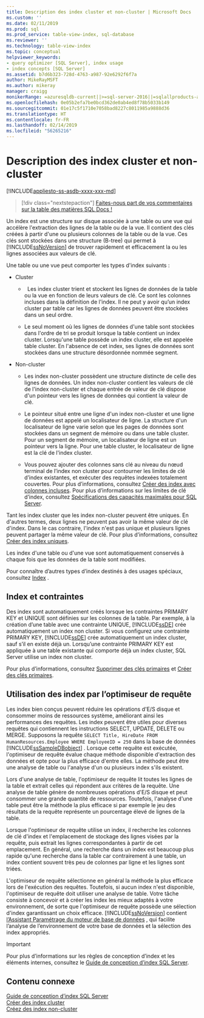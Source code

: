 ```yaml
---
title: Description des index cluster et non-cluster | Microsoft Docs
ms.custom: ''
ms.date: 02/11/2019
ms.prod: sql
ms.prod_service: table-view-index, sql-database
ms.reviewer: ''
ms.technology: table-view-index
ms.topic: conceptual
helpviewer_keywords:
- query optimizer [SQL Server], index usage
- index concepts [SQL Server]
ms.assetid: b7d6b323-728d-4763-a987-92e6292f6f7a
author: MikeRayMSFT
ms.author: mikeray
manager: craigg
monikerRange: =azuresqldb-current||>=sql-server-2016||=sqlallproducts-allversions||>=sql-server-linux-2017||=azuresqldb-mi-current
ms.openlocfilehash: 0e05b2efa7be0bcd362de0ab4ed8f78b5033b149
ms.sourcegitcommit: 01e17c5f1710e7058bad8227c8011985a9888d36
ms.translationtype: HT
ms.contentlocale: fr-FR
ms.lasthandoff: 02/14/2019
ms.locfileid: "56265216"
---
```

# <a name="clustered-and-nonclustered-indexes-described"></a>Description des index cluster et non-cluster
[!INCLUDE[appliesto-ss-asdb-xxxx-xxx-md](../../includes/appliesto-ss-asdb-xxxx-xxx-md.md)]

  > [!div class="nextstepaction"]
  > [Faites-nous part de vos commentaires sur la table des matières SQL Docs !](https://aka.ms/sqldocsurvey)

  Un index est une structure sur disque associée à une table ou une vue qui accélère l'extraction des lignes de la table ou de la vue. Il contient des clés créées à partir d'une ou plusieurs colonnes de la table ou de la vue. Ces clés sont stockées dans une structure (B-tree) qui permet à [!INCLUDE[ssNoVersion](../../includes/ssnoversion-md.md)] de trouver rapidement et efficacement la ou les lignes associées aux valeurs de clé.  
  
 Une table ou une vue peut comporter les types d'index suivants :  
  
-   Cluster  
  
    -   Les index cluster trient et stockent les lignes de données de la table ou la vue en fonction de leurs valeurs de clé. Ce sont les colonnes incluses dans la définition de l'index. Il ne peut y avoir qu’un index cluster par table car les lignes de données peuvent être stockées dans un seul ordre.  
  
    -   Le seul moment où les lignes de données d'une table sont stockées dans l'ordre de tri se produit lorsque la table contient un index cluster. Lorsqu'une table possède un index cluster, elle est appelée table cluster. En l'absence de cet index, ses lignes de données sont stockées dans une structure désordonnée nommée segment.  
  
-   Non-cluster  
  
    -   Les index non-cluster possèdent une structure distincte de celle des lignes de données. Un index non-cluster contient les valeurs de clé de l'index non-cluster et chaque entrée de valeur de clé dispose d'un pointeur vers les lignes de données qui contient la valeur de clé.  
  
    -   Le pointeur situé entre une ligne d'un index non-cluster et une ligne de données est appelé un localisateur de ligne. La structure d'un localisateur de ligne varie selon que les pages de données sont stockées dans un segment de mémoire ou dans une table cluster. Pour un segment de mémoire, un localisateur de ligne est un pointeur vers la ligne. Pour une table cluster, le localisateur de ligne est la clé de l'index cluster.  
  
    -   Vous pouvez ajouter des colonnes sans clé au niveau du nœud terminal de l’index non cluster pour contourner les limites de clé d’index existantes, et exécuter des requêtes indexées totalement couvertes. Pour plus d’informations, consultez [Créer des index avec colonnes incluses](../../relational-databases/indexes/create-indexes-with-included-columns.md). Pour plus d’informations sur les limites de clé d’index, consultez [Spécifications des capacités maximales pour SQL Server](../../sql-server/maximum-capacity-specifications-for-sql-server.md). 
  
 Tant les index cluster que les index non-cluster peuvent être uniques. En d'autres termes, deux lignes ne peuvent pas avoir la même valeur de clé d'index. Dans le cas contraire, l'index n'est pas unique et plusieurs lignes peuvent partager la même valeur de clé. Pour plus d’informations, consultez [Créer des index uniques](../../relational-databases/indexes/create-unique-indexes.md).  
  
 Les index d'une table ou d'une vue sont automatiquement conservés à chaque fois que les données de la table sont modifiées.  
  
 Pour connaître d’autres types d’index destinés à des usages spéciaux, consultez [Index](../../relational-databases/indexes/indexes.md) .  
  
## <a name="indexes-and-constraints"></a>Index et contraintes  

Des index sont automatiquement créés lorsque les contraintes PRIMARY KEY et UNIQUE sont définies sur les colonnes de la table. Par exemple, à la création d’une table avec une contrainte UNIQUE, [!INCLUDE[ssDE](../../includes/ssde-md.md)] crée automatiquement un index non cluster. Si vous configurez une contrainte PRIMARY KEY, [!INCLUDE[ssDE](../../includes/ssde-md.md)] crée automatiquement un index cluster, sauf s’il en existe déjà un. Lorsqu’une contrainte PRIMARY KEY est appliquée à une table existante qui comporte déjà un index cluster, SQL Server utilise un index non cluster.

Pour plus d’informations, consultez [Supprimer des clés primaires](../../relational-databases/tables/create-primary-keys.md) et [Créer des clés primaires](../../relational-databases/tables/create-unique-constraints.md).  
  
## <a name="how-indexes-are-used-by-the-query-optimizer"></a>Utilisation des index par l’optimiseur de requête  
 Les index bien conçus peuvent réduire les opérations d'E/S disque et consommer moins de ressources système, améliorant ainsi les performances des requêtes. Les index peuvent être utiles pour diverses requêtes qui contiennent les instructions SELECT, UPDATE, DELETE ou MERGE. Supposons la requête `SELECT Title, HireDate FROM HumanResources.Employee WHERE EmployeeID = 250` dans la base de données [!INCLUDE[ssSampleDBobject](../../includes/sssampledbobject-md.md)] . Lorsque cette requête est exécutée, l'optimiseur de requête évalue chaque méthode disponible d'extraction des données et opte pour la plus efficace d'entre elles. La méthode peut être une analyse de table ou l'analyse d'un ou plusieurs index s'ils existent.  
  
 Lors d'une analyse de table, l'optimiseur de requête lit toutes les lignes de la table et extrait celles qui répondent aux critères de la requête. Une analyse de table génère de nombreuses opérations d'E/S disque et peut consommer une grande quantité de ressources. Toutefois, l'analyse d'une table peut être la méthode la plus efficace si par exemple le jeu des résultats de la requête représente un pourcentage élevé de lignes de la table.  
  
 Lorsque l'optimiseur de requête utilise un index, il recherche les colonnes de clé d'index et l'emplacement de stockage des lignes visées par la requête, puis extrait les lignes correspondantes à partir de cet emplacement. En général, une recherche dans un index est beaucoup plus rapide qu'une recherche dans la table car contrairement à une table, un index contient souvent très peu de colonnes par ligne et les lignes sont triées.  
  
 L'optimiseur de requête sélectionne en général la méthode la plus efficace lors de l'exécution des requêtes. Toutefois, si aucun index n'est disponible, l'optimiseur de requête doit utiliser une analyse de table. Votre tâche consiste à concevoir et à créer les index les mieux adaptés à votre environnement, de sorte que l'optimiseur de requête possède une sélection d'index garantissant un choix efficace. [!INCLUDE[ssNoVersion](../../includes/ssnoversion-md.md)] contient [l’Assistant Paramétrage du moteur de base de données](../../relational-databases/performance/database-engine-tuning-advisor.md) , qui facilite l’analyse de l’environnement de votre base de données et la sélection des index appropriés.  
  
> [!IMPORTANT] 
> Pour plus d’informations sur les règles de conception d’index et les éléments internes, consultez le [Guide de conception d’index SQL Server](../../relational-databases/sql-server-index-design-guide.md).

## <a name="related-content"></a>Contenu connexe  
 [Guide de conception d’index SQL Server](../../relational-databases/sql-server-index-design-guide.md)     
 [Créer des index cluster](../../relational-databases/indexes/create-clustered-indexes.md)  
 [Créez des index non-cluster](../../relational-databases/indexes/create-nonclustered-indexes.md)  
  
  
